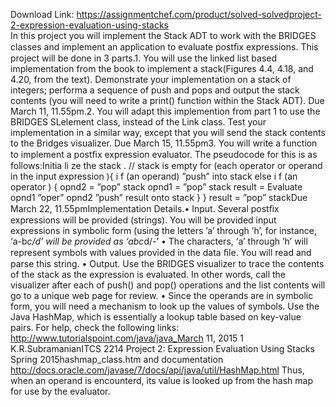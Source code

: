 Download Link: https://assignmentchef.com/product/solved-solvedproject-2-expression-evaluation-using-stacks
<br>
In this project you will implement the Stack ADT to work with the BRIDGES classes and implement an application to evaluate postﬁx expressions. This project will be done in 3 parts.1. You will use the linked list based implementation from the book to implement a stack(Figures 4.4, 4.18, and 4.20, from the text). Demonstrate your implementation on a stack of integers; performa a sequence of push and pops and output the stack contents (you will need to write a print() function within the Stack ADT). Due March 11, 11.55pm.2. You will adapt this implemention from part 1 to use the BRIDGES SLelement class, instead of the Link class. Test your implementation in a similar way, except that you will send the stack contents to the Bridges visualizer. Due March 15, 11.55pm3. You will write a function to implement a postﬁx expression evaluator. The pseudocode for this is as follows:Initia li ze the stack . // stack is empty for (each operator or operand in the input expression ){ i f (an operand) ”push” into stack else i f (an operator ) { opnd2 = ”pop” stack opnd1 = ”pop” stack result = Evaluate opnd1 ”oper” opnd2 ”push” result onto stack } } result = ”pop” stackDue March 22, 11.55pmImplementation Details.• Input. Several postﬁx expressions will be provided (strings). You will be provided input expressions in symbolic form (using the letters ’a’ through ’h’, for instance, ‘a-b*c/d’ will be provided as ‘abc*d/-’ • The characters, ‘a’ through ’h’ will represent symbols with values provided in the data ﬁle. You will read and parse this string. • Output. Use the BRIDGES visualizer to trace the contents of the stack as the expression is evaluated. In other words, call the visualizer after each of push() and pop() operations and the list contents will go to a unique web page for review. • Since the operands are in symbolic form, you will need a mechanism to look up the values of symbols. Use the Java HashMap, which is essentially a lookup table based on key-value pairs. For help, check the following links: http://www.tutorialspoint.com/java/java_March 11, 2015 1 K.R.SubramanianITCS 2214 Project 2: Expression Evaluation Using Stacks Spring 2015hashmap_class.htm and documentation http://docs.oracle.com/javase/7/docs/api/java/util/HashMap.html Thus, when an operand is encounterd, its value is looked up from the hash map for use by the evaluator.